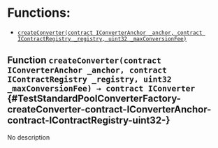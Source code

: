 # Functions:

- [`createConverter(contract IConverterAnchor _anchor, contract IContractRegistry _registry, uint32 _maxConversionFee)`](#TestStandardPoolConverterFactory-createConverter-contract-IConverterAnchor-contract-IContractRegistry-uint32-)

## Function `createConverter(contract IConverterAnchor _anchor, contract IContractRegistry _registry, uint32 _maxConversionFee) → contract IConverter` {#TestStandardPoolConverterFactory-createConverter-contract-IConverterAnchor-contract-IContractRegistry-uint32-}

No description
